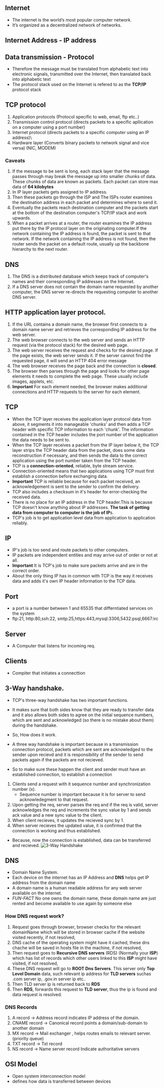 ## Internet

- The internet is the world’s most popular computer network.
- It’s organized as a decentralized network of networks.

## Internet Address - IP address

## Data transmission - Protocol

- Therefore the message must be translated from alphabetic text into electronic signals, transmitted over the Internet, then translated back into alphabetic text
- The protocol stack used on the Internet is refered to as the **TCP/IP** protocol stack

## TCP protocol

1. Application protocols (Protocol specific to web, email, ftp etc..)
2. Transmission control protocol (directs packets to a specific apllication on a computer using a port number)
3. Internet protocol (directs packets to a specific computer using an IP address)\
4. Hardware layer (Converts binary packets to network signal and vice versa) (NIC, MODEM)

### Caveats

1. If the message to be sent is long, each stack layer that the message passes through may break the message up into smaller chunks of data. These chunks of data are known as packets. Each packet can store max data of **64 kilobytes**
2. In IP layer packets gets assigned to IP address.
3. Then these packets go through the ISP and The ISPs router examines the destination address in each packet and determines where to send it.
4. Eventually the packets reach destination computer and the packets start at the bottom of the destination computer's TCP/IP stack and work upwards.
5. When a packet arrives at a router, the router examines the IP address put there by the IP protocol layer on the originating computer.If the network containing the IP address is found, the packet is sent to that network. If the network containing the IP address is not found, then the router sends the packet on a default route, usually up the backbone hierarchy to the next router.

## DNS

1.  The DNS is a distributed database which keeps track of computer's names and their corresponding IP addresses on the Internet.
2.  If a DNS server does not contain the domain name requested by another computer, the DNS server re-directs the requesting computer to another DNS server.

## HTTP application layer protocol.

1. If the URL contains a domain name, the browser first connects to a domain name server and retrieves the corresponding IP address for the web server.
2. The web browser connects to the web server and sends an HTTP request (via the protocol stack) for the desired web page.
3. The web server receives the request and checks for the desired page. If the page exists, the web server sends it. If the server cannot find the requested page, it will send an HTTP 404 error message
4. The web browser receives the page back and the connection is **closed**.
5. The browser then parses through the page and looks for other page elements it needs to complete the web page. These usually include images, applets, etc.
6. **Important** For each element needed, the browser makes additional connections and HTTP requests to the server for each element.

## TCP

- When the TCP layer receives the application layer protocol data from above, it segments it into manageable 'chunks' and then adds a TCP header with specific TCP information to each 'chunk'. The information contained in the TCP header includes the port number of the application the data needs to be sent to.
- When the TCP layer receives a packet from the IP layer below it, the TCP layer strips the TCP header data from the packet, does some data reconstruction if necessary, and then sends the data to the correct application using the port number taken from the TCP header.
- TCP is a **connection-oriented**, reliable, byte stream service.
- Connection-oriented means that two applications using TCP must first establish a connection before exchanging data.
- **Important** TCP is reliable because for each packet received, an acknowledgement is sent to the sender to confirm the delivery.
- TCP also includes a checksum in it's header for error-checking the received data.
- There is no place for an IP address in the TCP header.This is because TCP doesn't know anything about IP addresses. **The task of getting data from computer to computer is the job of IP**s.
- TCP's job is to get application level data from application to application reliably.

## IP

- IP's job is too send and route packets to other computers.
- IP packets are independent entities and may arrive out of order or not at all.
- **Important** It is TCP's job to make sure packets arrive and are in the correct order.
- About the only thing IP has in common with TCP is the way it receives data and adds it's own IP header information to the TCP data.

## Port

- a port is a number between 1 and 65535 that differntiated services on the system
- ftp:21, http:80,ssh:22, smtp:25,https:443,mysql:3306,5432:psql,6667:irc

## Server

- A Computer that listens for incoming req.

## Clients

- Compiter that initiates a connecttion

## 3-Way handshake.

- TCP's three-way handshake has two important functions.
- It makes sure that both sides know that they are ready to transfer data and it also allows both sides to agree on the initial sequence numbers, which are sent and acknowledged (so there is no mistake about them) during the handshake.

- So, How does it work.
- A three way handshake is important because in a transmission connection protocol, packets which are sent are acknowledged to the sender upon recievd and it is responsibility of the sender to send packets again if the packets are not recieved.

- So to make sure these happen the client and sender must have an established connection, to establish a connection

1. Clients send a request with it sequence number and synchronization number (x).
   - Sequence number is important because it is for server to send acknowledegment to that request.
2. Upon getting the req, server parses the req and if the req is valid, server acknowledges the req and increments the sync value by 1 and sends ack value and a new sync value to the client.
3. When client recieves, it updates the recieved sync by 1.
4. When server recieves the updated value, it is confirmed that the connection is working and thus established.

- Because, now the connection is established, data can be transferred and recieved.
  ![3-Way Handshake](./3-way-handshake.png)

## DNS

- Domain Name System.
- Each device on the internet has an IP Address and **DNS** helps get IP address from the domain name
- A domain name is a human readable address for any web server available on the internet.
- _FUN-FACT_ No one owns the domain name, these domain name are just rented and become available to use again by someone else

### How DNS request work?

1. Request goes through browser, browser checks for the relevant domainName which will be stored in browser cache if the website visited recently, if not resolved,
2. DNS cache of the operating system might have it cached, these dns chache will be saved in hosts file in the machine, if not resolved,
3. Then request goes to **Recursive DNS servers** (RDS) (Normally your **ISP**) which has list of records which other users linked to this **ISP** might have visited, if not resolved,
4. These DNS request will go to **ROOT Dns Servers**. This server only **Top Level Domain** data, such relevant ip address for **TLD servers** suchas .com server ip, .gov.in server ip etc..
5. Then TLD server ip is returned back to **RDS**
6. Then **RDS**, forwards this request to **TLD server**, thus the ip is found and data request is resolved.

### DNS Records

1. A record -> Address record indicates IP address of the domain.
2. CNAME record -> Canonical record points a domain/sub-domain to another domain
3. MX record -> Mail exchanger , helps routes emails to relevant server. (priority queue)
4. TXT record -> Txt record
5. NS record -> Name server record Indicate authoritative servers

## OSI Model

- Open system interconnection model
- defines how data is transferred between devices
